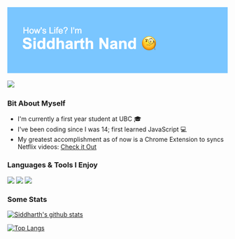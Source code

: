 <img src = "./GitHub About Me.png" />

<a href="https://www.linkedin.com/in/siddharth-nand/">![](https://img.shields.io/badge/linkedin%20-%230077B5.svg?&style=for-the-badge&logo=linkedin&logoColor=white)</a>

### Bit About Myself

- I'm currently a first year student at UBC 🎓
- I've been coding since I was 14; first learned JavaScript 💻
- My greatest accomplishment as of now is a Chrome Extension to syncs Netflix videos: [Check it Out](https://sidnand.github.io/Sinc-Website/)

### Languages & Tools I Enjoy

![](https://img.shields.io/badge/node.js%20-%2343853D.svg?&style=for-the-badge&logo=node.js&logoColor=white)
![](https://img.shields.io/badge/python%20-%2314354C.svg?&style=for-the-badge&logo=python&logoColor=white)
![](https://img.shields.io/badge/r-%23276DC3.svg?&style=for-the-badge&logo=r&logoColor=white)

### Some Stats

[![Siddharth's github stats](https://github-readme-stats.vercel.app/api?username=sidnand&theme=dark)](https://github.com/sidnand/github-readme-stats)

[![Top Langs](https://github-readme-stats.vercel.app/api/top-langs/?username=sidnand&layout=compact&theme=dark)](https://github.com/sidnand/github-readme-stats)
